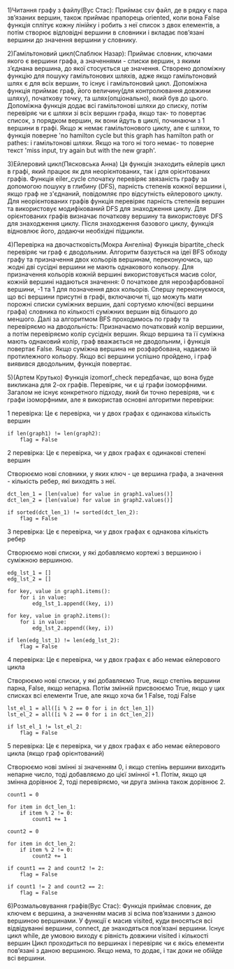 1)Читання графу з файлу(Вус Стас):
Приймає csv файл, де в рядку є пара зв’язаних вершин, також приймає прапорець oriented, коли вона False функція сплітує кожну лінійку і робить з неї список з двох елементів, а потім створює відповідні вершини в словники і вкладає пов’язані вершини до значення вершини у словнику.

2)Гамільтоновий цикл(Слаблюк Назар):
Приймає словник, ключами якого є вершини графа, а значеннями - списки вершин, з якими зʼєднана вершина, до якої стосується це значення. Створено допоміжну функцію для пошуку гамільтонових шляхів, адже якщо гамільтоновий шлях є для всіх вершин, то існує і гамільтоновий цикл. Допоміжна функція приймає граф, його величину(для контролювання довжини шляху), початкову точку, та шлях(опціонально), який був до цього. Допоміжна функція додає всі гамільтонові шляхи до списку, потім перевіряє чи є шляхи зі всіх вершин графа, якщо так- то повертає список, з порядком вершин, як вони йдуть в циклі, починаючи з 1 вершини в графі. Якщо ж немає гамільтонового циклу, але є шляхи, то функція поверне 'no hamilton cycle but this graph has hamilton path or pathes:  і гамільтонові шляхи. Якщо на того ні того немає- то поверне текст 'miss input, try again but with the new graph'.

3)Ейлеровий цикл(Пясковська Анна)
Ця функція знаходить ейлерів цикл в графі, який працює як для неорієнтованих, так і для орієнтованих графів. Функція eiler_cycle спочатку перевіряє звязаність графу за допомогою пошуку в глибину (DFS), парність степенів кожної вершини і, якщо граф не з'єднаний, повідомляє про відсутність ейлерового циклу. Для неорієнтованих графів функція перевіряє парність степенів вершин та використовує модифікований DFS для знаходження циклу. Для орієнтованих графів визначає початкову вершину  та використовує DFS для знаходження циклу. Після знаходження базового циклу, функція відновлює його, додаючи необхідні підцикли.

4)Перевірка на двочастковість(Мокра Ангеліна)
Функція bipartite_check перевіряє чи граф є дводольним. Алгоритм базується на ідеї BFS обходу графу та призначення двох кольорів вершинам, переконуючись, що жодні дві сусідні вершини не мають однакового кольору. Для призначення кольорів кожній вершині використовується масив color, кожній вершині надаються значення: 0 початкове для нерозфарбованої вершини, -1 та 1 для позначення двох кольорів. Спершу переконуємося, що всі вершини присутні в графі, включаючи ті, що можуть мати порожні списки суміжних вершин, далі сортуємо ключі(всі вершини графа) словника  по кількості суміжних вершин від більшого до меншого. Далі за алгоритмом BFS проходимось по графу та перевіряємо на дводольність:
Призначаємо початковий колір вершини, а потім перевіряємо колір сусідніх вершин.
Якщо вершина та її суміжна мають однаковий колір, граф вважається не дводольним, і функція повертає False.
Якщо суміжна вершина не розфарбована, надаємо їй протилежного кольору.
Якщо всі вершини успішно пройдено, і граф виявився дводольним, функція повертає.

5)(Артем Крутько)
Функція izomorf_check передбачає, що вона буде викликана для 2-ох графів. Перевіряє, чи є ці графи ізоморфними.
Загалом не існує конкретного підходу, який би точно перевіряв, чи є графи ізоморфними, але я використав основні алгоритми перевірки:

1 перевірка:
  Це є перевірка, чи у двох графах є одинакова кількість вершин

    if len(graph1) != len(graph2):
        flag = False

2 перевірка:
  Це є перевірка, чи у двох графах є одинакові степені вершин

  Створюємо нові словники, у яких ключ - це вершина графа, а значення - кількість ребер, які виходять з неї.

    dct_len_1 = [len(value) for value in graph1.values()]
    dct_len_2 = [len(value) for value in graph2.values()]

    if sorted(dct_len_1) != sorted(dct_len_2):
        flag = False

3 перевірка:
  Це є перевірка, чи у двох графах є однакова кількість ребер

  Створюємо нові списки, у які добавляємо кортежі з вершиною і суміжною вершиною.

    edg_lst_1 = []
    edg_lst_2 = []

    for key, value in graph1.items():
        for i in value:
            edg_lst_1.append((key, i))
    
    for key, value in graph2.items():
        for i in value:
            edg_lst_2.append((key, i))
    
    if len(edg_lst_1) != len(edg_lst_2):
        flag = False

4 перевірка:
  Це є перевірка, чи у двох графах є або немає ейлерового цикла

  Створюємо нові списки, у які добавляємо True, якщо степінь вершини парна, False, якщо непарна.
  Потім змінній присвоюємо True, якщо у цих списках всі елементи True, але якщо хоча би 1 False, тоді False

    lst_el_1 = all([i % 2 == 0 for i in dct_len_1])
    lst_el_2 = all([i % 2 == 0 for i in dct_len_2])

    if lst_el_1 != lst_el_2:
        flag = False


5 перевірка:
  Це є перевірка, чи у двох графах є або немає ейлерового цикла (якщо граф орієнтований)

  Створюємо нові змінні зі значенням 0, і якщо степінь вершини виходить непарне число, тоді добавляємо до цієї змінної +1.
  Потім, якщо ця змінна дорівнює 2, тоді перевіряємо, чи друга змінна також дорівнює 2.

    count1 = 0

    for item in dct_len_1:
        if item % 2 != 0:
            count1 += 1
    
    count2 = 0

    for item in dct_len_2:
        if item % 2 != 0:
            count2 += 1

    if count1 == 2 and count2 != 2:
        flag = False
    
    if count1 != 2 and count2 == 2:
        flag = False

6)Розмальовування графів(Вус Стас):
Функція приймає словник, де ключем є вершина, а значенням масив зі всіма пов’язаними з даною вершиною вершинами.
У функції є масив visited, куди вносяться всі відвідуванні вершини,  connect, де знаходяться пов’язані вершини.
Існує цикл while, де умовою виходу є рівність довжини visited і кількості вершин
Цикл проходиться по вершинах і перевіряє чи є якісь елементи пов’язані з даною вершиною.
Якщо нема, то додає, і так доки не обійде всі вершини.
